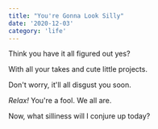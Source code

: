 ```yaml
---
title: "You're Gonna Look Silly"
date: '2020-12-03'
category: 'life'
---
```


Think you have it all figured out yes?

With all your takes and cute little projects.

Don't worry, it'll all disgust you soon.

_Relax!_ You're a fool. We all are.

Now, what silliness will I conjure up today?
